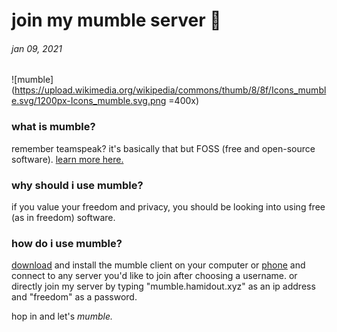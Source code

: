 # join my mumble server 🔫

###### jan 09, 2021

![mumble](https://upload.wikimedia.org/wikipedia/commons/thumb/8/8f/Icons_mumble.svg/1200px-Icons_mumble.svg.png =400x)

### what is mumble?

remember teamspeak? it's basically that but FOSS (free and open-source software). [learn more here.](https://www.mumble.info/)

### why should i use mumble?

if you value your freedom and privacy, you should be looking into using free (as in freedom) software.

### how do i use mumble?

[download](https://www.mumble.info/downloads/) and install the mumble client on your computer or [phone](https://play.google.com/store/apps/details?id=se.lublin.mumla) and connect to any server you'd like to join after choosing a username. or directly join my server by typing "mumble.hamidout.xyz" as an ip address and "freedom" as a password.

hop in and let's *mumble.*
